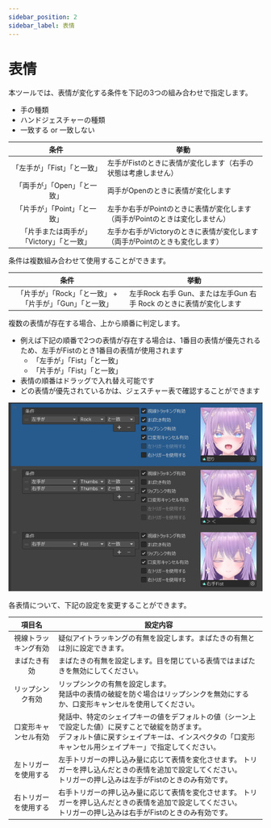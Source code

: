 ```yaml
---
sidebar_position: 2
sidebar_label: 表情
---
```


# 表情

本ツールでは、表情が変化する条件を下記の3つの組み合わせで指定します。
- 手の種類
- ハンドジェスチャーの種類
- 一致する or 一致しない

|<center>条件</center>|<center>挙動</center>|
|:-:|:-|
|「左手が」「Fist」「と一致」|左手がFistのときに表情が変化します（右手の状態は考慮しません）|
|「両手が」「Open」「と一致」|両手がOpenのときに表情が変化します|
|「片手が」「Point」「と一致」|左手か右手がPointのときに表情が変化します（両手がPointのときは変化しません）|
|「片手または両手が」「Victory」「と一致」|左手か右手がVictoryのときに表情が変化します（両手がPointのときも変化します）|

条件は複数組み合わせて使用することができます。

|<center>条件</center>|<center>挙動</center>|
|:-:|:-|
|「片手が」「Rock」「と一致」 + 「片手が」「Gun」「と一致」|左手Rock 右手 Gun、または左手Gun 右手 Rock のときに表情が変化します|


複数の表情が存在する場合、上から順番に判定します。

- 例えば下記の順番で2つの表情が存在する場合は、1番目の表情が優先されるため、左手がFistのとき1番目の表情が使用されます
    - 「左手が」「Fist」「と一致」
    - 「片手が」「Fist」「と一致」
- 表情の順番はドラッグで入れ替え可能です
- どの表情が優先されているかは、ジェスチャー表で確認することができます

![表情](expression.png)

各表情について、下記の設定を変更することができます。

|<center>項目名</center>|<center>設定内容</center>|
|:-:|:-|
|視線トラッキング有効|疑似アイトラッキングの有無を設定します。まばたきの有無とは別に設定できます。|
|まばたき有効|まばたきの有無を設定します。目を閉じている表情ではまばたきを無効にしてください。|
|リップシンク有効|リップシンクの有無を設定します。<br/> 発話中の表情の破綻を防ぐ場合はリップシンクを無効にするか、口変形キャンセルを使用してください。|
|口変形キャンセル有効|発話中、特定のシェイプキーの値をデフォルトの値（シーン上で設定した値）に戻すことで破綻を防ぎます。<br/>デフォルト値に戻すシェイプキーは、インスペクタの「口変形キャンセル用シェイプキー」で指定してください。|
|左トリガーを使用する|左手トリガーの押し込み量に応じて表情を変化させます。 トリガーを押し込んだときの表情を追加で設定してください。 <br/>トリガーの押し込みは左手がFistのときのみ有効です。|
|右トリガーを使用する|右手トリガーの押し込み量に応じて表情を変化させます。 トリガーを押し込んだときの表情を追加で設定してください。 <br/>トリガーの押し込みは右手がFistのときのみ有効です。|
